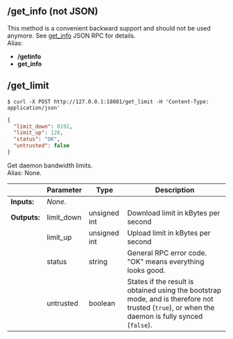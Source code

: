 ## **/get_info (not JSON)**

This method is a convenient backward support and should not be used anymore. See [get_info](#get-info) JSON RPC for details.  
Alias:

* **/getinfo**
* **get_info**


## **/get_limit**

```shell
$ curl -X POST http://127.0.0.1:18081/get_limit -H 'Content-Type: application/json'
```
```json
{
  "limit_down": 8192,
  "limit_up": 128,
  "status": "OK",
  "untrusted": false
}
```
Get daemon bandwidth limits.  
Alias: None.  

|             | Parameter  | Type         | Description
| ---         | ---        | ---          | ---
|**Inputs:**  | *None*.    |              |
|**Outputs:** | limit_down | unsigned int | Download limit in kBytes per second
|             | limit_up   | unsigned int | Upload limit in kBytes per second
|             | status     | string       | General RPC error code. "OK" means everything looks good.
|             | untrusted  | boolean      | States if the result is obtained using the bootstrap mode, and is therefore not trusted (`true`), or when the daemon is fully synced (`false`).
